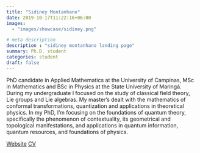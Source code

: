 ```yaml
---
title: "Sidiney Montanhano"
date: 2019-10-17T11:22:16+06:00
images: 
  - "images/showcase/sidiney.png"

# meta description
description : "sidiney montanhano landing page"
summary: Ph.D. student
categories: student
draft: false
---
```


PhD candidate in Applied Mathematics at the University of Campinas, MSc in Mathematics and BSc in Physics at the State University of Maringá. During my undergraduate I focused on the study of classical field theory, Lie groups and Lie algebras. My master’s dealt with the mathematics of conformal transformations, quantization and applications in theoretical physics. In my PhD, I’m focusing on the foundations of quantum theory, specifically the phenomenon of contextuality, its geometrical and topological manifestations, and applications in quantum information, quantum resources, and foundations of physics.

[Website](https://sidineybm.github.io)
[CV](http://lattes.cnpq.br/3005747162317626)
